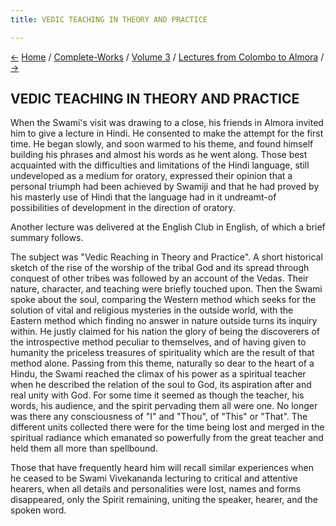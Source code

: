 ```yaml
---
title: VEDIC TEACHING IN THEORY AND PRACTICE

---
```

<div>

[←](address_of_welcome_at_almora_and_reply.htm)
[Home](../../../index.htm) / [Complete-Works](../../complete_works.htm)
/ [Volume 3](../volume_3_contents.htm) / [Lectures from Colombo to
Almora](lectures_from_colombo_to_almora_contents.htm)
/ [→](bhakti_1.htm)

  

## VEDIC TEACHING IN THEORY AND PRACTICE

When the Swami's visit was drawing to a close, his friends in Almora
invited him to give a lecture in Hindi. He consented to make the attempt
for the first time. He began slowly, and soon warmed to his theme, and
found himself building his phrases and almost his words as he went
along. Those best acquainted with the difficulties and limitations of
the Hindi language, still undeveloped as a medium for oratory, expressed
their opinion that a personal triumph had been achieved by Swamiji and
that he had proved by his masterly use of Hindi that the language had in
it undreamt-of possibilities of development in the direction of oratory.

Another lecture was delivered at the English Club in English, of which a
brief summary follows.

The subject was "Vedic Reaching in Theory and Practice". A short
historical sketch of the rise of the worship of the tribal God and its
spread through conquest of other tribes was followed by an account of
the Vedas. Their nature, character, and teaching were briefly touched
upon. Then the Swami spoke about the soul, comparing the Western method
which seeks for the solution of vital and religious mysteries in the
outside world, with the Eastern method which finding no answer in nature
outside turns its inquiry within. He justly claimed for his nation the
glory of being the discoverers of the introspective method peculiar to
themselves, and of having given to humanity the priceless treasures of
spirituality which are the result of that method alone. Passing from
this theme, naturally so dear to the heart of a Hindu, the Swami reached
the climax of his power as a spiritual teacher when he described the
relation of the soul to God, its aspiration after and real unity with
God. For some time it seemed as though the teacher, his words, his
audience, and the spirit pervading them all were one. No longer was
there any consciousness of "I" and "Thou", of "This" or "That". The
different units collected there were for the time being lost and merged
in the spiritual radiance which emanated so powerfully from the great
teacher and held them all more than spellbound.

Those that have frequently heard him will recall similar experiences
when he ceased to be Swami Vivekananda lecturing to critical and
attentive hearers, when all details and personalities were lost, names
and forms disappeared, only the Spirit remaining, uniting the speaker,
hearer, and the spoken word.

</div>

